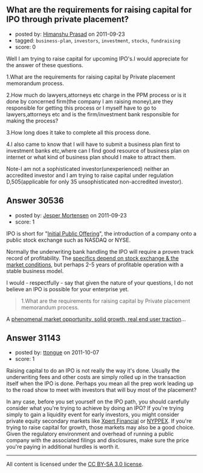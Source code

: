 ## What are the requirements for raising capital for IPO through private placement?

- posted by: [Himanshu Prasad](https://stackexchange.com/users/-1/12420-himanshu-prasad) on 2011-09-23
- tagged: `business-plan`, `investors`, `investment`, `stocks`, `fundraising`
- score: 0

Well I am trying to raise capital for upcoming IPO's.I would appreciate for the answer of these questions.

1.What are the requirements for raising capital by Private placement memorandum process.

2.How much do lawyers,attorneys etc charge in the PPM process or is it done by concerned firm(the company I am raising money),are they responsible for getting this process or I myself have to go to lawyers,attorneys etc and is the firm/investment bank responsible for making the process?

3.How long does it take to complete all this process done.

4.I also came to know that I will have to submit a business plan first to investment banks etc,where can I find good resource of business plan on internet or what kind of business plan should I make to attract them.

Note-I am not a sophisticated investor(unexperienced) neither an accredited investor and I am trying to raise capital under regulation D,505(applicable for only 35 unsophisticated non-accredited investor).



## Answer 30536

- posted by: [Jesper Mortensen](https://stackexchange.com/users/-1/1261-jesper-mortensen) on 2011-09-23
- score: 1

<p>IPO is short for "<a href="http://en.wikipedia.org/wiki/Initial_public_offering" rel="nofollow">Initial Public Offering</a>", the introduction of a company onto a public stock exchange such as NASDAQ or NYSE.</p>

<p>Normally the underwriting bank handling the IPO will require a proven track record of profitability. The <a href="http://en.wikipedia.org/wiki/Stock_exchange#Requirements_by_stock_exchange" rel="nofollow">specifics depend on stock exchange &amp; the market conditions</a>, but perhaps 2-5 years of profitable operation with a stable business model.</p>

<p>I would - respectfully - say that given the nature of your questions, I do not believe an IPO is possible for your enterprise yet.</p>

<blockquote>
  <p>1.What are the requirements for raising capital by Private placement memorandum process.</p>
</blockquote>

<p>A <a href="http://answers.onstartups.com/questions/27891/how-and-when-to-raise-funds-for-your-company">phenomenal market opportunity, solid growth, real end user traction</a>...</p>



## Answer 31143

- posted by: [ttongue](https://stackexchange.com/users/-1/13655-ttongue) on 2011-10-07
- score: 1

<p>Raising capital to do an IPO is not really the way it's done. Usually the underwriting fees and other costs are simply rolled up in the transaction itself when the IPO is done. Perhaps you mean all the prep work leading up to the road show to meet with investors that will buy most of the placement?</p>

<p>In any case, before you set yourself on the IPO path, you should carefully consider what you're trying to achieve by doing an IPO? If you're trying simply to gain a liquidity event for early investors, you might consider private equity secondary markets like <a href="https://www.xpertfinancial.com/" rel="nofollow">Xpert Financial</a> or <a href="http://nyppex.com/" rel="nofollow">NYPPEX</a>. If you're trying to raise capital for growth, those markets may also be a good choice. Given the regulatory environment and overhead of running a public  company with the associated filings and disclosures, make sure the price you're paying in additional hurdles is worth it.</p>




---

All content is licensed under the [CC BY-SA 3.0 license](https://creativecommons.org/licenses/by-sa/3.0/).
